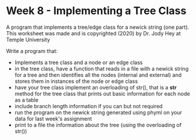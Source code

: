 # Week 8 - Implementing a Tree Class
A program that implements a tree/edge class for a newick string (one part).
This worksheet was made and is copyrighted (2020) by Dr. Jody Hey at Temple University

Write a program that:
- Implements a tree class and a node or an edge class
- in the tree class, have a function that reads in a file with a newick string for a tree and then identifies all the nodes (internal and external) and stores them in instances of the node or edge class
- have your tree class implement an overloading of str(), that is a __str__ method for the tree class that prints out basic information for each node as a table
- include branch length information if you can but not required
- run the program on the newick string generated using phyml on your data for last week's assignment 
- print to a file the information about the tree (using the overloading of str())
